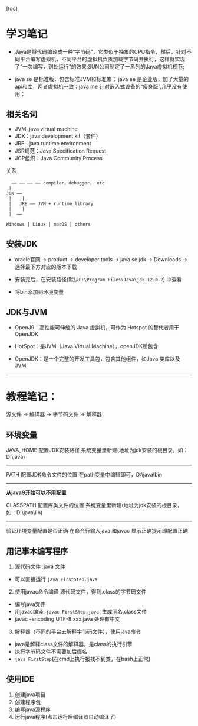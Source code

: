 [toc]

# 学习笔记

- Java是将代码编译成一种“字节码”，它类似于抽象的CPU指令，然后，针对不同平台编写虚拟机，不同平台的虚拟机负责加载字节码并执行，这样就实现了“一次编写，到处运行”的效果;SUN公司制定了一系列的Java虚拟机规范;

- java se 是标准版，包含标准JVM和标准库； java ee 是企业版，加了大量的api和库，两者虚拟机一致；java me 针对嵌入式设备的“瘦身版”,几乎没有使用；

## 相关名词

- JVM: java virtual machine
- JDK：java development kit（套件）
- JRE：java runtime environment
- JSR规范：Java Specification Request
- JCP组织：Java Community Process

关系
```
  —— —— —— —— compiler，debugger， etc
 |
JDK —— 
 |    |
 |   JRE —— JVM + runtime library
 |    |
 |  ——

Windows | Linux │ macOS │ others 
```

## 安装JDK

- oracle官网 -> product -> developer tools -> java se jdk -> Downloads -> 选择最下方对应的版本下载

- 安装完后，在安装路径(默认`C:\Program Files\Java\jdk-12.0.2`) 中查看

- 将bin添加到环境变量


## JDK与JVM

- OpenJ9：高性能可伸缩的 Java 虚拟机，可作为 Hotspot 的替代者用于 OpenJDK

- HotSpot：是JVM（Java Virtual Machine），openJDK所包含

- OpenJDK：是一个完整的开发工具包，包含其他组件，如Java 类库以及 JVM

---
# 教程笔记：

源文件 -> 编译器 -> 字节码文件 -> 解释器

## 环境变量

JAVA_HOME 配置JDK安装路径 系统变量里新建(地址为jdk安装的根目录，如：D:\java)

---

PATH   配置JDK命令文件的位置  在path变量中编辑即可，D:\java\bin

---

**从java9开始可以不用配置**

CLASSPATH  配置库类文件的位置 系统变量里新建(地址为jdk安装的根目录，如：D:\java\lib)

---

验证环境变量配置是否正确  在命令行输入java 和javac 显示正确提示即配置正确

## 用记事本编写程序

1. 源代码文件 .java 文件
  - 可以直接运行 `java FirstStep.java` 

2. 使用javac命令编译 源代码文件，得到.class的字节码文件
  - 编写java文件 
  - 用javac编译: `javac FirstStep.java` ,生成同名.class文件
  - javac -encoding UTF-8 xxx.java 处理有中文

3. 解释器（不同的平台去解释字节码文件），使用java命令
  - java是解释class文件的解释器，是class的执行引擎
  - 执行字节码文件不需要加后缀名
  - `java FirstStep`(在cmd上执行报找不到类，在bash上正常)

## 使用IDE

1. 创建java项目
2. 创建程序包
3. 编写java源程序
4. 运行java程序(点击运行后编译器自动编译了)

